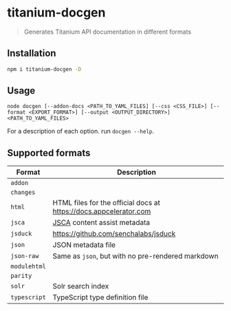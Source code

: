 # titanium-docgen

> Generates Titanium API documentation in different formats

## Installation

```sh
npm i titanium-docgen -D
```

## Usage

```
node docgen [--addon-docs <PATH_TO_YAML_FILES] [--css <CSS_FILE>] [--format <EXPORT_FORMAT>] [--output <OUTPUT_DIRECTORY>] <PATH_TO_YAML_FILES>
```

For a description of each option. run `docgen --help`.

## Supported formats

| Format | Description |
| --- | --- |
| `addon` | |
| `changes` | |
| `html` | HTML files for the official docs at https://docs.appcelerator.com |
| `jsca` | [JSCA](https://docs.appcelerator.com/platform/latest/#!/guide/JSCA_1.0_Specification) content assist metadata |
| `jsduck` | https://github.com/senchalabs/jsduck |
| `json` | JSON metadata file |
| `json-raw` | Same as `json`, but with no pre-rendered markdown |
| `modulehtml` | |
| `parity` | |
| `solr` | Solr search index |
| `typescript` | TypeScript type definition file |
